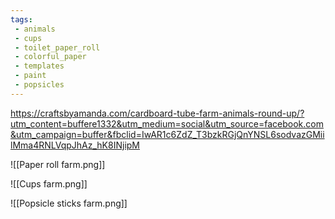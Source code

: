 ```yaml
---
tags:
 - animals
 - cups
 - toilet_paper_roll
 - colorful_paper
 - templates
 - paint
 - popsicles
---
```


https://craftsbyamanda.com/cardboard-tube-farm-animals-round-up/?utm_content=buffere1332&utm_medium=social&utm_source=facebook.com&utm_campaign=buffer&fbclid=IwAR1c6ZdZ_T3bzkRGjQnYNSL6sodvazGMiilMma4RNLVqpJhAz_hK8INjipM

![[Paper roll farm.png]]

![[Cups farm.png]]

![[Popsicle sticks farm.png]]